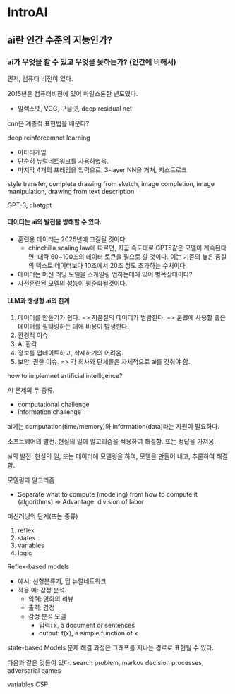 IntroAI
=======

ai란 인간 수준의 지능인가?
-----------------------

### ai가 무엇을 할 수 있고 무엇을 못하는가? (인간에 비해서)
먼저, 컴퓨터 비전이 있다.

2015년은 컴퓨터비전에 있어 마일스톤한 년도였다.
- 알렉스넷, VGG, 구글넷, deep residual net

cnn은 계층적 표현법을 배운다?

deep reinforcemnet learning
- 아타리게임
- 단순히 뉴럴네트워크를 사용하였음.
- 마지막 4개의 프레임을 입력으로, 3-layer NN을 거쳐, 키스트로크

style transfer, complete drawing from sketch, image completion, image manipulation, drawing from text description

GPT-3, chatgpt

#### 데이터는 ai의 발전을 방해할 수 있다.
- 훈련용 데이터는 2026년에 고갈될 것이다.
  - chinchilla scaling law에 따르면, 지금 속도대로 GPT5같은 모델이 계속된다면, 대략 60~100조의 데이터 토큰을 필요로 할 것이다. 이는 기존의 높은 품질의 텍스트 데이터보다 10조에서 20조 정도 초과하는 수치이다.
- 데이터는 머신 러닝 모델을 스케일링 업하는데에 있어 병목상태이다?
- 사전훈련된 모델의 성능이 평준화될것이다.

#### LLM과 생성형 ai의 한계
1. 데이터를 만들기가 쉽다. => 저품질의 데이터가 범람한다. => 훈련에 사용할 좋은 데이터를 필터링하는 데에 비용이 발생한다.
2. 환경적 이슈
3. AI 환각
4. 정보를 업데이트하고, 삭제하기의 어려움.
5. 보안, 권한 이슈. => 각 회사와 단체들은 자체적으로 ai를 갖춰야 함.

how to implemnet artificial intelligence?

AI 문제의 두 종류.
- computational challenge
- information challenge

ai에는 computation(time/memory)와 information(data)라는 자원이 필요하다.

소프트웨어의 발전.
현실의 일에 알고리즘을 적용하여 해결함. 또는 정답을 가져옴.

ai의 발전.
현실의 일, 또는 데이터에 모델링을 하여, 모델을 만들어 내고, 추론하여 해결함.

모델링과 알고리즘
- Separate what to compute (modeling) from how to compute it (algorithms) => Advantage: division of labor

머신러닝의 단계(또는 종류)
1. reflex
2. states
3. variables
4. logic

Reflex-based models
- 예시: 선형분류기, 딥 뉴럴네트워크
- 적용 예: 감정 분석.
  - 입력: 영화의 리뷰
  - 출력: 감정
  - 감정 분석 모델
    - 입력: x, a document or sentences
    - output: f(x), a simple function of x

state-based Models
문제 해결 과정은 그래프를 지나는 경로로 표현될 수 있다.

다음과 같은 것들이 있다.
search problem, markov decision processes, adversarial games

variables
CSP